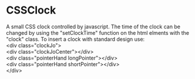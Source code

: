 # CSSClock
A small CSS clock controlled by javascript.
The time of the clock can be changed by using the "setClockTime" function on the html elments with the "clock" class.
To insert a clock with standard design use:
<br>
\<div class="clockJo"\><br>
    \<div class="clockJoCenter">\</div><br>
    \<div class="pointerHand longPointer">\</div><br>
    \<div class="pointerHand shortPointer">\</div><br>
\</div\>
